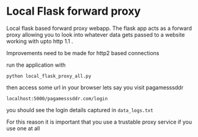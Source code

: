 # Local Flask forward proxy

Local flask based forward proxy webapp. The flask app acts as a forward proxy allowing you to look into whatever data gets passed to a website working with upto http 1.1 .


Improvements need to be made for http2 based connections

run the application with

`python local_flask_proxy_all.py`

then access some url in your browser lets say you visit pagamesssddr

`localhost:5000/pagamesssddr.com/login`

you should see the login details captured in `data_logs.txt`

For this reason it is important that you use a trustable proxy service if you use one at all
